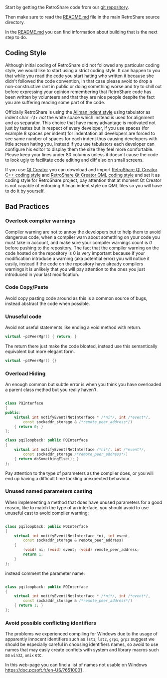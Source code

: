 Start by getting the RetroShare code from our [git repository](https://github.com/RetroShare/RetroShare).

Then make sure to read the [README.md](https://github.com/RetroShare/RetroShare/blob/master/README.md) file in the main RetroShare source directory.

In the [README.md](https://github.com/RetroShare/RetroShare/blob/master/README.md) you can find information about building that is the next step to do.


## Coding Style

Although initial coding of RetroShare did not followed any particular coding 
style, we would like to start using a strict coding style. It can happen to you 
that while you read the code you start hating who written it because she didn't
followed the code convention, in that case please avoid to drop a
non-constructive rant in public or doing something worse and try to chill out
before expressing your opinion remembering that RetroShare code has been 
written by volunteers and that they are nice people despite the fact you are
suffering reading some part of the code.

Officially RetroShare is using the [Allman indent style](http://en.wikipedia.org/wiki/Indent_style#Allman_style) 
using tabulator as indent char +\t+ *not* the white space which instead is used 
for alignment and as separator. This choice that have many advantage 
is motivated not just by tastes but in respect of every developer, if 
you use spaces (for example 8 spaces per indent) for indentation all 
developers are forced to see same number of spaces for each indent thus 
causing developers with little screen hating you, instead if you use 
tabulators each developer can configure his editor to display them 
the size they feel more comfortable. Please keep your lines under 80 
columns unless it doesn't cause the code to 
look ugly to facilitate code editing and diff also on small screens.

If you use [Qt Creator](https://en.wikipedia.org/wiki/Qt_Creator) you can
download and import
[RetroShare Qt Creator C++ coding style](Qt_Creator_RetroShare_Cxx_coding_style.xml)
and
[RetroShare Qt Creator QML coding style](Qt_Creator_RetroShare_QML_coding_style.xml)
and set it as coding style for RetroShare project, pay attention that at moment
Qt Creator is not capable of enforcing Allman indent style on QML files so you
will have to do it by yourself.


## Bad Practices

### Overlook compiler warnings

Compiler warning are not to annoy the developers but to help them to avoid dangerous code, when a compiler warn about something on your code you must take in account, and make sure your compiler warnings count is *0* before pushing to the repository. The fact that the compiler warning on the code hosted on the repository is 0 is very important because if your modification introduce a warning (aka potential error) you will notice it easily, instead if the code on the repository have already compilers warnings it is unlikely that you will pay attention to the ones you just introduced in your last modification.


### Code Copy/Paste

Avoid copy pasting code around as this is a common source of bugs, instead
abstract the code when possible.


### Unuseful code 

Avoid not useful statements like ending a void method with return.

```cpp
virtual ~p3PeerMgr() { return; }
```

The return there just make the code bloated, instead use this semantically
equivalent but more elegant form.

```cpp
virtual ~p3PeerMgr() {}
```

### Overload Hiding

An enough common but subtle error is when you think you have overloaded a
parent class method but you really haven't.

```cpp

class PQInterface
{
public:
	virtual int notifyEvent(NetInterface * /*ni*/, int /*event*/,
	    const sockaddr_storage & /*remote_peer_address*/)
	{ return 0; }
};

class pqiloopback: public PQInterface
{
	virtual int notifyEvent(NetInterface /*ni*/, int /*event*/,
	    const sockaddr_storage /*remote_peer_address*/)
	{ return doSomethingElse(); }
};

```

Pay attention to the type of parameters as the compiler does, or you will end up
having a difficult time tackling unexpected behaviour.

### Unused named parameters casting

When implementing a method that does have unused parameters for a good reason,
like to match the type of an interface, you should avoid to use unuseful cast
to avoid compiler warning:

```cpp

class pqiloopback: public PQInterface
{
	virtual int notifyEvent(NetInterface *ni, int event,
	    const sockaddr_storage & remote_peer_address)
	{
		(void) ni; (void) event; (void) remote_peer_address;
		return 1;
	}
};

```

instead comment the parameter name:

```cpp

class pqiloopback: public PQInterface
{
	virtual int notifyEvent(NetInterface * /*ni*/, int /*event*/,
	    const sockaddr_storage & /*remote_peer_address*/)
	{ return 1; }
};

```


### Avoid possible conflicting identifiers

The problems we experienced compiling for Windows due to the usage of apparently
innocent identifiers such as `lst1`, `lst2`, `grp1`, `grp2` suggest we should be
especially careful in choosing identifiers names, so avoid to use names that may
easly create conficts with system and library macros such as `win32`, `unix`
etc.

In this web-page you can find a list of names not usable on Windows
https://doc.pcsoft.fr/en-US/?6510001 .
